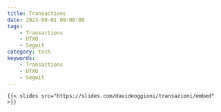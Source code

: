 ```yaml
---
title: Transactions
date: 2023-09-01 09:00:00
tags:
    - Transactions
    - UTXO
    - Segwit
category: tech
keywords:
    - Transactions
    - UTXO
    - Segwit
---
```


    {{< slides src="https://slides.com/davideoggioni/transazioni/embed" >}}